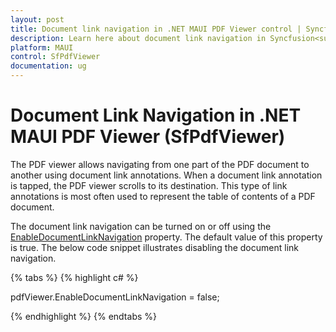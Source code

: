 ```yaml
---
layout: post
title: Document link navigation in .NET MAUI PDF Viewer control | Syncfusion<sup>&reg;</sup>
description: Learn here about document link navigation in Syncfusion<sup>&reg;</sup> .NET MAUI PDF Viewer (SfPdfViewer) control.
platform: MAUI
control: SfPdfViewer
documentation: ug
---
```


# Document Link Navigation in .NET MAUI PDF Viewer (SfPdfViewer)

The PDF viewer allows navigating from one part of the PDF document to another using document link annotations. When a document link annotation is tapped, the PDF viewer scrolls to its destination. This type of link annotations is most often used to represent the table of contents of a PDF document. 

The document link navigation can be turned on or off using the [EnableDocumentLinkNavigation](https://help.syncfusion.com/cr/maui/Syncfusion.Maui.PdfViewer.SfPdfViewer.html#Syncfusion_Maui_PdfViewer_SfPdfViewer_EnableDocumentLinkNavigation) property. The default value of this property is true. The below code snippet illustrates disabling the document link navigation.

{% tabs %}
{% highlight c# %}

pdfViewer.EnableDocumentLinkNavigation = false;

{% endhighlight %}
{% endtabs %}
